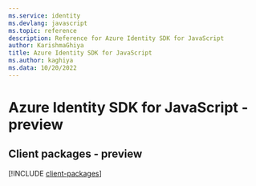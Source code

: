 ```yaml
---
ms.service: identity
ms.devlang: javascript
ms.topic: reference
description: Reference for Azure Identity SDK for JavaScript
author: KarishmaGhiya
title: Azure Identity SDK for JavaScript
ms.author: kaghiya
ms.data: 10/20/2022
---
```

# Azure Identity SDK for JavaScript - preview

## Client packages - preview
[!INCLUDE [client-packages](identity-client-index.md)]